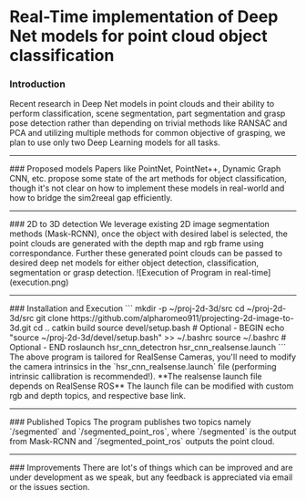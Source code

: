 # Real-Time implementation of Deep Net models for point cloud object classification
### Introduction
Recent research in Deep Net models in point clouds and their ability to perform classification, scene segmentation, part segmentation and grasp pose detection rather than depending on trivial methods like RANSAC and PCA and utilizing multiple methods for common objective of grasping, we plan to use only two Deep Learning models for all tasks.
<hr/>
### Proposed models
Papers like PointNet, PointNet++, Dynamic Graph CNN, etc. propose some 
state of the art methods for object classification, though it's not clear on how to implement these models in real-world and how to bridge the sim2reeal gap efficiently.
<hr/>
### 2D to 3D detection
We leverage existing 2D image segmentation methods (Mask-RCNN), once the object with desired label is selected, the point clouds are generated with the depth map and rgb frame using correspondance. Further these generated point clouds can be passed to desired deep net models for either object detection, classification, segmentation or grasp detection.
![Execution of Program in real-time](execution.png)
<hr/>
### Installation and Execution
```
mkdir -p ~/proj-2d-3d/src
cd ~/proj-2d-3d/src
git clone https://github.com/alpharomeo911/projecting-2d-image-to-3d.git
cd ..
catkin build
source devel/setup.bash
# Optional - BEGIN
echo "source ~/proj-2d-3d/devel/setup.bash" >> ~/.bashrc
source ~/.bashrc
# Optional - END
roslaunch hsr_cnn_detectron hsr_cnn_realsense.launch
```
The above program is tailored for RealSense Cameras, you'll need to modify the camera intrinsics in the `hsr_cnn_realsense.launch` file (performing intrinsic callibration is recommended!).
**The realsense launch file depends on RealSense ROS**
The launch file can be modified with custom rgb and depth topics, and respective base link.
<hr/>
### Published Topics
The program publishes two topics namely `/segmented` and `/segmented_point_ros`, where `/segmented` is the output from Mask-RCNN and `/segmented_point_ros` outputs the point cloud.
<hr/>
### Improvements
There are lot's of things which can be improved and are under development as we speak, but any feedback is appreciated via email or the issues section. 